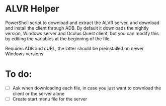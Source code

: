 # ALVR Helper
PowerShell script to download and extract the ALVR server, and download and install the client through ADB. By default it downloads the nightly version, Windows server and Oculus Quest client, but you can modify this by editing the variables at the beginning of the file.

Requires ADB and cURL, the latter should be preinstalled on newer Windows versions.

# To do:
- [ ] Ask when downloading each file, in case you just want to download the client or the server alone  
- [ ] Create start menu file for the server
